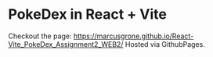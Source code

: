 # PokeDex in React + Vite

Checkout the page: https://marcusgrone.github.io/React-Vite_PokeDex_Assignment2_WEB2/
Hosted via GithubPages.
